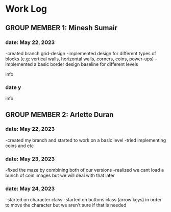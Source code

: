 # Work Log

## GROUP MEMBER 1: Minesh Sumair

### date: May 22, 2023
-created branch grid-design
  -implemented design for different types of blocks (e.g: vertical walls, horizontal walls, corners, coins, power-ups)
  -implemented a basic border design baseline for different levels

info

### date y

info


## GROUP MEMBER 2: Arlette Duran

### date: May 22, 2023
-created my branch and started to work on a basic level
-tried implementing coins and etc

### date: May 23, 2023
-fixed the maze by combining both of our versions
-realized we cant load a bunch of coin images but we will deal with that later

### date: May 24, 2023
-started on character class
-started on buttons class (arrow keys) in order to move the character but we aren't sure if that is needed
